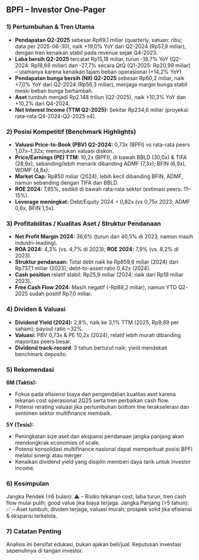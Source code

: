 ## BPFI – Investor One-Pager

### 1) Pertumbuhan & Tren Utama
- **Pendapatan Q2-2025** sebesar Rp69,1 miliar (quarterly, satuan: ribu; data per 2025-06-30), naik +19,0% YoY dari Q2-2024 (Rp57,9 miliar), dengan tren kenaikan stabil pada revenue sejak Q4-2023.
- **Laba bersih Q2-2025** tercatat Rp15,18 miliar, turun -18,7% YoY (Q2-2024: Rp18,68 miliar) dan -27,7% secara QtQ (Q1-2025: Rp20,99 miliar) – utamanya karena kenaikan tajam beban operasional (+14,2% YoY).
- **Pendapatan bunga bersih (NII) Q2-2025** sebesar Rp60,2 miliar, naik +7,0% YoY dari Q2-2024 (Rp56,3 miliar), menjaga margin bunga stabil meski beban bunga bertambah.
- **Aset** tumbuh menjadi Rp2.148 triliun (Q2-2025), naik +10,3% YoY dan +10,2% dari Q4-2024.
- **Net Interest Income (TTM Q2-2025):** Sekitar Rp234,6 miliar (proyeksi: rata-rata Q4-2024-Q2-2025 x4).

### 2) Posisi Kompetitif (Benchmark Highlights)
- **Valuasi Price-to-Book (PBV) Q2-2024:** 0,73x (BPFI) vs rata-rata peers 1,07x–1,32x; menunjukan valuasi diskon.
- **Price/Earnings (PE) TTM:** 10,2x (BPFI), di bawah BBLD (30,0x) & TIFA (28,9x), sebanding/lebih menarik dibanding ADMF (7,3x), BFIN (6,9x), WOMF (4,8x).
- **Market Cap:** Rp850 miliar (2024), lebih kecil dibanding BFIN, ADMF, namun sebanding dengan TIFA dan BBLD.
- **ROE 2024:** 7,85%, sedikit di bawah rata-rata sektor (estimasi peers: 11–15%).
- **Leverage meningkat:** Debt/Equity 2024 = 0,82x (vs 0,75x 2023; ADMF 0,6x, BFIN 1,5x).

### 3) Profitabilitas / Kualitas Aset / Struktur Pendanaan
- **Net Profit Margin 2024:** 36,6% (turun dari 40,5% di 2023, namun masih industri-leading).
- **ROA 2024:** 4,3% (vs. 4,7% di 2023); **ROE 2024:** 7,9% (vs. 8,2% di 2023).
- **Struktur pendanaan:** Total debt naik ke Rp859,6 miliar (2024) dari Rp737,1 miliar (2023); debt-to-asset ratio 0,42x (2024).
- **Cash position** relatif stabil: Rp25,9 miliar (2024; naik dari Rp19 miliar 2023).
- **Free Cash Flow 2024**: Masih negatif (-Rp88,2 miliar), namun YTD Q2-2025 sudah positif Rp7,0 miliar.

### 4) Dividen & Valuasi
- **Dividend Yield (2024):** 2,8%, naik ke 3,1% TTM (2025, Rp9,89 per saham); payout ratio ~32%.
- **Valuasi:** PBV 0,73x & PE 10,2x (2024), relatif lebih murah dibanding mayoritas peers besar.
- **Dividend track-record**: 3 tahun berturut naik; yield mendekati benchmark deposito.

### 5) Rekomendasi
**6M (Taktis):**
- Fokus pada efisiensi biaya dan pengendalian kualitas aset karena tekanan cost operasional 2Q25 serta tren perbaikan cash flow.
- Potensi rerating valuasi jika pertumbuhan bottom line terakselerasi dan sentimen sektor multifinance membaik.

**5Y (Tesis):**
- Peningkatan size aset dan ekspansi pendanaan jangka panjang akan mendongkrak economies of scale.
- Potensi konsolidasi multifinance nasional dapat memperkuat posisi BPFI melalui sinergi atau merger.
- Kenaikan dividend yield yang disiplin memberi daya tarik untuk investor income.

### 6) Kesimpulan
Jangka Pendek (≤6 bulan): ⚠️ – Risiko tekanan cost, laba turun, tren cash flow mulai pulih; good value jika biaya terjaga.
Jangka Panjang (>5 tahun): ✅ – Aset tumbuh, dividen terjaga, valuasi murah; prospek solid jika efisiensi & ekspansi terkelola.

### 7) Catatan Penting
Analisis ini bersifat edukasi, bukan ajakan beli/jual. Keputusan investasi sepenuhnya di tangan investor.
